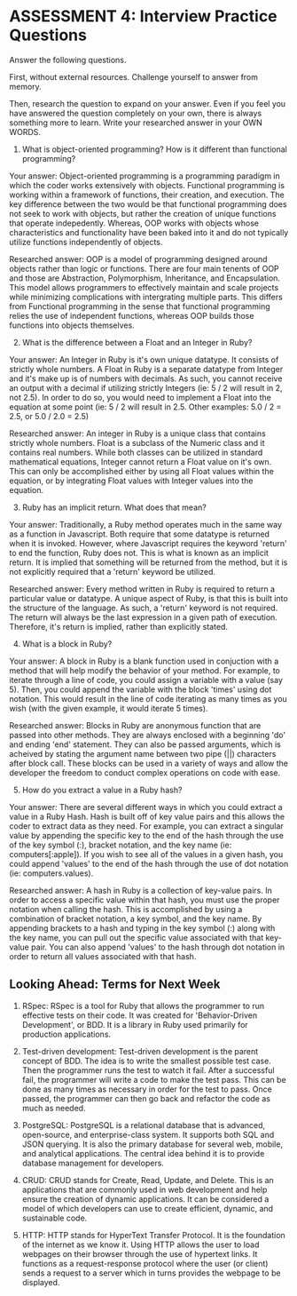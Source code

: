 # ASSESSMENT 4: Interview Practice Questions

Answer the following questions.

First, without external resources. Challenge yourself to answer from memory.

Then, research the question to expand on your answer. Even if you feel you have answered the question completely on your own, there is always something more to learn. Write your researched answer in your OWN WORDS.

1. What is object-oriented programming? How is it different than functional programming?

Your answer: 
    Object-oriented programming is a programming paradigm in which the coder works extensively with objects. Functional programming is working within a framework of functions, their creation, and execution. The key difference between the two would be that functional programming does not seek to work with objects, but rather the creation of unique functions that operate indepedently. Whereas, OOP works with objects whose characteristics and functionality have been baked into it and do not typically utilize functions independently of objects.

Researched answer:
    OOP is a model of programming designed around objects rather than logic or functions. There are four main tenents of OOP and those are Abstraction, Polymorphism, Inheritance, and Encapsulation. This model allows programmers to effectively maintain and scale projects while minimizing complications with intergrating multiple parts. This differs from Functional programming in the sense that functional programming relies the use of independent functions, whereas OOP builds those functions into objects themselves.

2. What is the difference between a Float and an Integer in Ruby?

Your answer:
    An Integer in Ruby is it's own unique datatype. It consists of strictly whole numbers. A Float in Ruby is a separate datatype from Integer and it's make up is of numbers with decimals. As such, you cannot receive an output with a decimal if utilizing strictly Integers (ie: 5 / 2 will result in 2, not 2.5). In order to do so, you would need to implement a Float into the equation at some point (ie: 5 / 2 will result in 2.5. Other examples: 5.0 / 2 = 2.5, or 5.0 / 2.0 = 2.5)

Researched answer:
    An integer in Ruby is a unique class that contains strictly whole numbers. Float is a subclass of the Numeric class and it contains real numbers. While both classes can be utilized in standard mathematical equations, Integer cannot return a Float value on it's own. This can only be accomplished either by using all Float values within the equation, or by integrating Float values with Integer values into the equation.

3. Ruby has an implicit return. What does that mean?

Your answer: 
    Traditionally, a Ruby method operates much in the same way as a function in Javascript. Both require that some datatype is returned when it is invoked. However, where Javascript requires the keyword 'return' to end the function, Ruby does not. This is what is known as an implicit return. It is implied that something will be returned from the method, but it is not explicitly required that a 'return' keyword be utilized.

Researched answer:
    Every method written in Ruby is required to return a particular value or datatype. A unique aspect of Ruby, is that this is built into the structure of the language. As such, a 'return' keyword is not required. The return will always be the last expression in a given path of execution. Therefore, it's return is implied, rather than explicitly stated.

4. What is a block in Ruby?

Your answer:
    A block in Ruby is a blank function used in conjuction with a method that will help modify the behavior of your method. For example, to iterate through a line of code, you could assign a variable with a value (say 5). Then, you could append the variable with the block 'times' using dot notation. This would result in the line of code iterating as many times as you wish (with the given example, it would iterate 5 times).

Researched answer:
    Blocks in Ruby are anonymous function that are passed into other methods. They are always enclosed with a beginning 'do' and ending 'end' statement. They can also be passed arguments, which is acheived by stating the argument name between two pipe (||) characters after block call. These blocks can be used in a variety of ways and allow the developer the freedom to conduct complex operations on code with ease.

5. How do you extract a value in a Ruby hash?

Your answer:
    There are several different ways in which you could extract a value in a Ruby Hash. Hash is built off of key value pairs and this allows the coder to extract data as they need. For example, you can extract a singular value by appending the specific key to the end of the hash through the use of the key symbol (:), bracket notation, and the key name (ie: computers[:apple]). If you wish to see all of the values in a given hash, you could append 'values' to the end of the hash through the use of dot notation (ie: computers.values).

Researched answer:
    A hash in Ruby is a collection of key-value pairs. In order to access a specific value within that hash, you must use the proper notation when calling the hash. This is accomplished by using a combination of bracket notation, a key symbol, and the key name. By appending brackets to a hash and typing in the key symbol (:) along with the key name, you can pull out the specific value associated with that key-value pair. You can also append 'values' to the hash through dot notation in order to return all values associated with that hash.  

## Looking Ahead: Terms for Next Week

1. RSpec:
    RSpec is a tool for Ruby that allows the programmer to run effective tests on their code. It was created for 'Behavior-Driven Development', or BDD. It is a library in Ruby used primarily for production applications.

2. Test-driven development:
    Test-driven development is the parent concept of BDD. The idea is to write the smallest possible test case. Then the programmer runs the test to watch it fail. After a successful fail, the programmer will write a code to make the test pass. This can be done as many times as necessary in order for the test to pass. Once passed, the programmer can then go back and refactor the code as much as needed.

3. PostgreSQL:
    PostgreSQL is a relational database that is advanced, open-source, and enterprise-class system. It supports both SQL and JSON querying. It is also the primary database for several web, mobile, and analytical applications. The central idea behind it is to provide database management for developers.

4. CRUD:
    CRUD stands for Create, Read, Update, and Delete. This is an applications that are commonly used in web development and help ensure the creation of dynamic applications. It can be considered a model of which developers can use to create efficient, dynamic, and sustainable code.

5. HTTP:
    HTTP stands for HyperText Transfer Protocol. It is the foundation of the internet as we know it. Using HTTP allows the user to load webpages on their browser through the use of hypertext links. It functions as a request-response protocol where the user (or client) sends a request to a server which in turns provides the webpage to be displayed.
